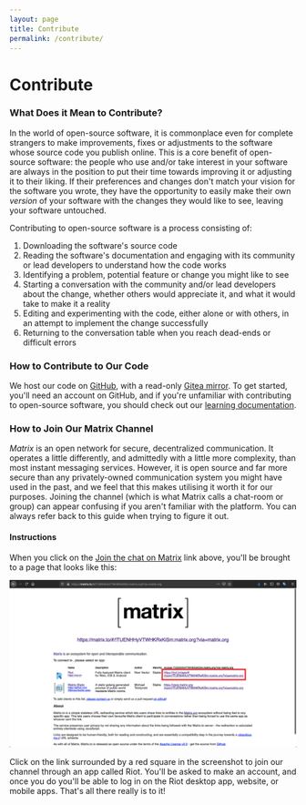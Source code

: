 ```yaml
---
layout: page
title: Contribute
permalink: /contribute/
---
```


# Contribute

### What Does it Mean to Contribute?

In the world of open-source software, it is commonplace even for complete strangers to make improvements, fixes or
adjustments to the software whose source code you publish online. This is a core benefit of open-source software: the
people who use and/or take interest in your software are always in the position to put their time towards improving it
or adjusting it to their liking. If their preferences and changes don't match your vision for the software you wrote,
they have the opportunity to easily make their own _version_ of your software with the changes they would like to see,
leaving your software untouched.

Contributing to open-source software is a process consisting of:

1. Downloading the software's source code
1. Reading the software's documentation and engaging with its community or lead developers to understand how the code works
1. Identifying a problem, potential feature or change you might like to see
1. Starting a conversation with the community and/or lead developers about the change, whether others would appreciate it, and what it would take to make it a reality
1. Editing and experimenting with the code, either alone or with others, in an attempt to implement the change successfully
1. Returning to the conversation table when you reach dead-ends or difficult errors

### How to Contribute to Our Code

We host our code on [GitHub](https://github.com/prolesoft), with a read-only
[Gitea mirror](https://yerbamate.dev/prolesoft). To get started, you'll need an
account on GitHub, and if you're unfamiliar with contributing to open-source
software, you should check out our [learning documentation](/learn).

### How to Join Our Matrix Channel

_Matrix_ is an open network for secure, decentralized communication. It operates a little differently, and admittedly
with a little more complexity, than most instant messaging services. However, it is open source and far more secure than
any privately-owned communication system you might have used in the past, and we feel that this makes utilising it worth it
for our purposes. Joining the channel (which is what Matrix calls a chat-room or group) can appear confusing if you aren't
familiar with the platform. You can always refer back to this guide when trying to figure it out.

#### Instructions

When you click on the [Join the chat on Matrix](https://matrix.to/#/!TUENHHyVTWHKRxKiSm:matrix.org?via=matrix.org) link
above, you'll be brought to a page that looks like this:

![matrix.to screenshot with riot join link highlighted with a red square](/assets/images/matrix_join_page.png)

Click on the link surrounded by a red square in the screenshot to join our channel through an app called Riot. You'll
be asked to make an account, and once you do you'll be able to log in on the Riot desktop app, website, or mobile apps.
That's all there really is to it!
